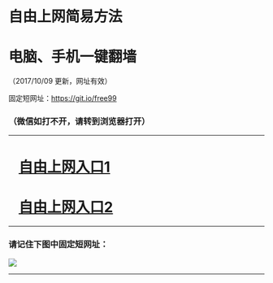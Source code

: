 ﻿# 自由上网简易方法

# 电脑、手机一键翻墙

（2017/10/09 更新，网址有效）

固定短网址：https://git.io/free99

### （微信如打不开，请转到浏览器打开）


***





# &nbsp;&nbsp; <a href="http://ft79784160.fwq-tz-1001.info/fwqtz01.html?t=1009001190 " target="_blank">自由上网入口1</a>
# &nbsp;&nbsp; <a href="http://ft2792911060.fwq-tz-1002.info/fwqtz02.html?t=100900126387 " target="_blank">自由上网入口2</a>
***

### 请记住下图中固定短网址：

<img src="https://s3-us-west-2.amazonaws.com/fwq-1001/yjfq-20170905okok.png" /> 


***

